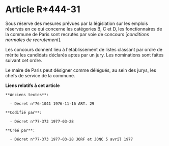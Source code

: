 # Article R*444-31

Sous réserve des mesures prévues par la législation sur les emplois réservés en ce qui concerne les catégories B, C et D, les
fonctionnaires de la commune de Paris sont recrutés par voie de concours [*conditions normales de recrutement*].

Les concours donnent lieu à l'établissement de listes classant par ordre de mérite les candidats déclarés aptes par un jury.
Les nominations sont faites suivant cet ordre.

Le maire de Paris peut désigner comme délégués, au sein des jurys, les chefs de service de la commune.

**Liens relatifs à cet article**

	**Anciens textes**:

	  - Décret n°76-1041 1976-11-16 ART. 29

	**Codifié par**:

	  - Décret n°77-373 1977-03-28

	**Créé par**:

	  - Décret n°77-373 1977-03-28 JORF et JONC 5 avril 1977
